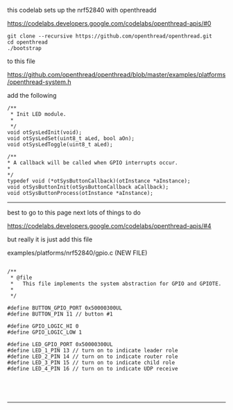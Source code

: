 

this codelab sets up the nrf52840 with openthreadd

https://codelabs.developers.google.com/codelabs/openthread-apis/#0


```cd ~
git clone --recursive https://github.com/openthread/openthread.git
cd openthread
./bootstrap
```


to this file

https://github.com/openthread/openthread/blob/master/examples/platforms/openthread-system.h

add the following
```
/**
 * Init LED module.
 *
 */
void otSysLedInit(void);
void otSysLedSet(uint8_t aLed, bool aOn);
void otSysLedToggle(uint8_t aLed);

/**
* A callback will be called when GPIO interrupts occur.
*
*/
typedef void (*otSysButtonCallback)(otInstance *aInstance);
void otSysButtonInit(otSysButtonCallback aCallback);
void otSysButtonProcess(otInstance *aInstance);
```




-----------------------------------------------------------------------

best to go to this page next lots of things to do

https://codelabs.developers.google.com/codelabs/openthread-apis/#4



but really it is just add this file

examples/platforms/nrf52840/gpio.c (NEW FILE)



```

/**
 * @file
 *   This file implements the system abstraction for GPIO and GPIOTE.
 *
 */

#define BUTTON_GPIO_PORT 0x50000300UL
#define BUTTON_PIN 11 // button #1

#define GPIO_LOGIC_HI 0
#define GPIO_LOGIC_LOW 1

#define LED_GPIO_PORT 0x50000300UL
#define LED_1_PIN 13 // turn on to indicate leader role
#define LED_2_PIN 14 // turn on to indicate router role
#define LED_3_PIN 15 // turn on to indicate child role
#define LED_4_PIN 16 // turn on to indicate UDP receive





```

-------------------------------------------------------------------------
